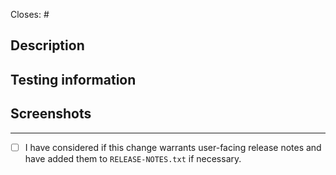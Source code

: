 <!-- Remember about a good descriptive title. -->

Closes: #
<!-- Id number of the GitHub issue this PR addresses. -->

## Description
<!-- Take the time to write a good summary. Why is it needed? What does it do? When fixing bugs try to avoid just writing “See original issue” or "works as expected" – clarify what the problem was and how you’ve fixed it. -->

## Testing information
<!-- Step-by-step testing instructions. When necessary, break out individual scenarios that need testing, and consider including a checklist for the reviewer to go through. Also consider documenting the following from your own completed testing: devices used, alternate workflows, edge cases, affected areas, critical flows, areas not tested, and any remaining unknowns. -->

## Screenshots
<!-- Include before and after images or gifs when appropriate. -->


---
- [ ] I have considered if this change warrants user-facing release notes and have added them to `RELEASE-NOTES.txt` if necessary.
